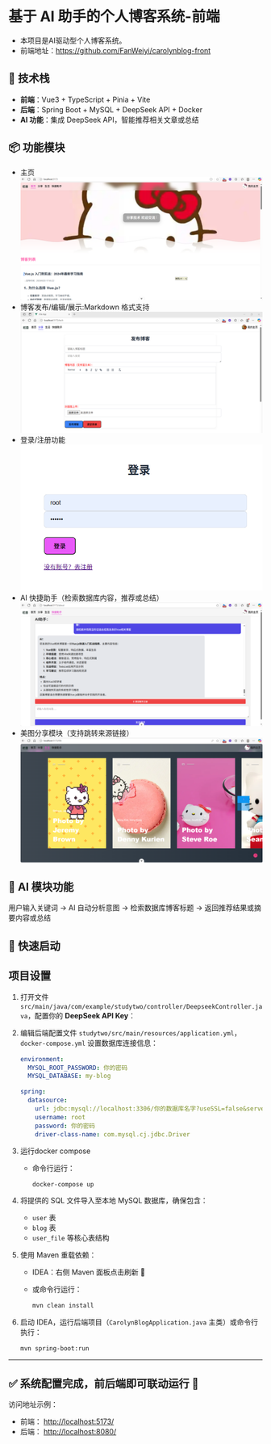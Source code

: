 # 基于 AI 助手的个人博客系统-前端

* 本项目是AI驱动型个人博客系统。
* 前端地址：https://github.com/FanWeiyi/carolynblog-front

## 🔧 技术栈

- **前端**：Vue3 + TypeScript + Pinia + Vite
- **后端**：Spring Boot + MySQL + DeepSeek API + Docker
- **AI 功能**：集成 DeepSeek API，智能推荐相关文章或总结

## 📦 功能模块

- 主页
![主页](.\images\ce3424046938647c2c351cbc79877f8.png)
- 博客发布/编辑/展示:Markdown 格式支持
![博客](.\images\3c0185a3e6183675378d358e55cde88.png)
- 登录/注册功能
![登录](.\images\a9fc7517208c75a8d0a8a6f3c544763.png)
- AI 快捷助手（检索数据库内容，推荐或总结）
![AI](.\images\0ddb607450cfcd4281dbc1f6353f5a9.png)
- 美图分享模块（支持跳转来源链接）
![生活](.\images\fd2c09b8d53fdf942c710f248a4d6d2.png)

## 🧠 AI 模块功能

用户输入关键词 → AI 自动分析意图 → 检索数据库博客标题 → 返回推荐结果或摘要内容或总结

## 🚀 快速启动

## 项目设置
1. 打开文件
   `src/main/java/com/example/studytwo/controller/DeepseekController.java`，配置你的 **DeepSeek API Key**：

2. 编辑后端配置文件
   `studytwo/src/main/resources/application.yml`，`docker-compose.yml` 设置数据库连接信息：

    ```application.yml
    environment:
      MYSQL_ROOT_PASSWORD: 你的密码
      MYSQL_DATABASE: my-blog         
    ```

   ```application.yml
   spring:
     datasource:
       url: jdbc:mysql://localhost:3306/你的数据库名字?useSSL=false&serverTimezone=Asia/Shanghai
       username: root
       password: 你的密码
       driver-class-name: com.mysql.cj.jdbc.Driver
   ```

3. 运行docker compose

   * 命令行运行：

     ```bash
     docker-compose up
     ```
     
4. 将提供的 SQL 文件导入至本地 MySQL 数据库，确保包含：

    * `user` 表
    * `blog` 表
    * `user_file` 等核心表结构


5. 使用 Maven 重载依赖：

    * IDEA：右侧 Maven 面板点击刷新 🔄
    * 或命令行运行：

      ```bash
      mvn clean install
      ```

6. 启动 IDEA，运行后端项目（`CarolynBlogApplication.java` 主类）或命令行执行：

   ```bash
   mvn spring-boot:run
   ```

---

## ✅ 系统配置完成，前后端即可联动运行 🎉

访问地址示例：

* 前端： [http://localhost:5173/](http://localhost:5173/)
* 后端： [http://localhost:8080/](http://localhost:8080/)

